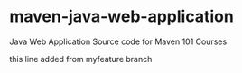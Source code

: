 maven-java-web-application
==========================

Java Web Application Source code for Maven 101 Courses

this line added from myfeature branch
